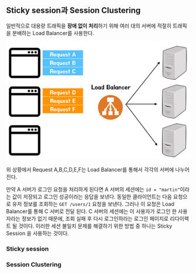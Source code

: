 ## Sticky session과 Session Clustering

일반적으로 대용량 트래픽을 **장애 없이 처리**하기 위해 여러 대의 서버에 적절히 트래픽을 분배하는 Load Balancer를 사용한다.

![img](https://github.com/dilmah0203/TIL/blob/main/Image/Load%20Balancer2.png)

위 상황에서 Request A,B,C,D,E,F는 Load Balancer를 통해서 각각의 서버에 나누어진다.

만약 A 서버가 로그인 요청을 처리하게 된다면 A 서버의 세션에는 `id = "martin"`이라는 값이 저장되고 로그인 성공이라는 응답을 보낸다. 동일한 클라이언트는 다음 요청으로 유저 정보를 조회하는 `GET /users/1` 요청을 보낸다. 그러나 이 요청은 Load Balancer를 통해 C 서버로 전달 된다. C 서버의 세션에는 이 사용자가 로그인 한 사용자라는 정보가 없기 때문에, 조회 실패 후 다시 로그인하라는  로그인 페이지로 리다이렉트 될 것이다. 이러한 세션 불일치 문제를 해결하기 위한 방법 중 하나는 Sticky Session 을 사용하는 것이다.

### Sticky session

### Session Clustering